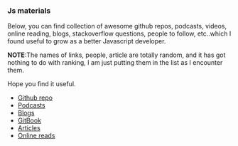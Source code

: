 ### Js materials

Below, you can find collection of awesome github repos, podcasts, videos, online reading, blogs, stackoverflow questions, people to follow, etc..which I found useful to grow as a better Javascript developer. 

__NOTE__:The names of links, people, article are totally random, and it has got nothing to do with ranking, I am just putting them in the list as I encounter them. 

Hope you find it useful.

* [Github repo](https://github.com/anirudh-modi/JS-essentials/blob/master/Js-materials/github%20repos.md)
* [Podcasts](https://github.com/anirudh-modi/JS-essentials/blob/master/Js-materials/podcasts.md)
* [Blogs](https://github.com/anirudh-modi/JS-essentials/blob/master/Js-materials/blogs.md)
* [GitBook](https://github.com/anirudh-modi/JS-essentials/blob/master/Js-materials/gitbooks.md)
* [Articles](https://github.com/anirudh-modi/JS-essentials/blob/master/Js-materials/articles.md)
* [Online reads](https://github.com/anirudh-modi/JS-essentials/blob/master/Js-materials/onlineReads.md)
